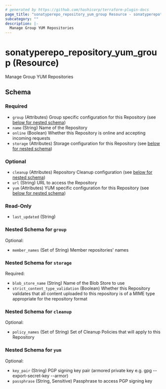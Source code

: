 ```yaml
---
# generated by https://github.com/hashicorp/terraform-plugin-docs
page_title: "sonatyperepo_repository_yum_group Resource - sonatyperepo"
subcategory: ""
description: |-
  Manage Group YUM Repositories
---
```


# sonatyperepo_repository_yum_group (Resource)

Manage Group YUM Repositories



<!-- schema generated by tfplugindocs -->
## Schema

### Required

- `group` (Attributes) Group specific configuration for this Repository (see [below for nested schema](#nestedatt--group))
- `name` (String) Name of the Repository
- `online` (Boolean) Whether this Repository is online and accepting incoming requests
- `storage` (Attributes) Storage configuration for this Repository (see [below for nested schema](#nestedatt--storage))

### Optional

- `cleanup` (Attributes) Repository Cleanup configuration (see [below for nested schema](#nestedatt--cleanup))
- `url` (String) URL to access the Repository
- `yum` (Attributes) YUM specific configuration for this Repository (see [below for nested schema](#nestedatt--yum))

### Read-Only

- `last_updated` (String)

<a id="nestedatt--group"></a>
### Nested Schema for `group`

Optional:

- `member_names` (Set of String) Member repositories' names


<a id="nestedatt--storage"></a>
### Nested Schema for `storage`

Required:

- `blob_store_name` (String) Name of the Blob Store to use
- `strict_content_type_validation` (Boolean) Whether this Repository validates that all content uploaded to this repository is of a MIME type appropriate for the repository format


<a id="nestedatt--cleanup"></a>
### Nested Schema for `cleanup`

Optional:

- `policy_names` (Set of String) Set of Cleanup Policies that will apply to this Repository


<a id="nestedatt--yum"></a>
### Nested Schema for `yum`

Optional:

- `key_pair` (String) PGP signing key pair (armored private key e.g. gpg --export-secret-key --armor)
- `passphrase` (String, Sensitive) Passphrase to access PGP signing key

